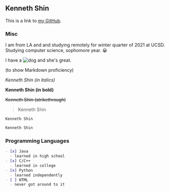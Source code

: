 ## Kenneth Shin

This is a link to [my GitHub](https://github.com/kbshin01).

### Misc

I am from LA and and studying remotely for winter quarter of 2021 at UCSD. Studying computer science, sophomore year. :grinning:

I have a ![dog](https://www.google.com/imgres?imgurl=https%3A%2F%2Fcdn.wamiz.co.uk%2Fuploads%2Farticle%2Fimages%2FUK%2520Image%2FDOG%2FThe%2520Golden%2520Retriever%2520Goldador.jpg&imgrefurl=https%3A%2F%2Fwamiz.co.uk%2Fdog%2Fadvice%2F1090%2Fthe-goldador-the-golden-retriever-and-labrador-crossbreed&tbnid=u7aVLgckFvY-SM&vet=12ahUKEwistcqqkYbuAhULm54KHZDRAA8QMygnegUIARChAg..i&docid=tcq6tKAODhegZM&w=900&h=473&q=golden%20retriever%20labrador&ved=2ahUKEwistcqqkYbuAhULm54KHZDRAA8QMygnegUIARChAg) and she's great.

(to show Markdown proficiency)

*Kenneth Shin (in italics)*

**Kenneth Shin (in bold)**

~~Kenneth Shin (strikethrough)~~

> Kenneth Shin

`Kenneth Shin`

```markdown
Kenneth Shin
```

### Programming Languages

```markdown
- [x] Java
  - learned in high school
- [x] C/C++
  - learned in college
- [x] Python
  - learned independently
- [ ] HTML
  - never got around to it
```
